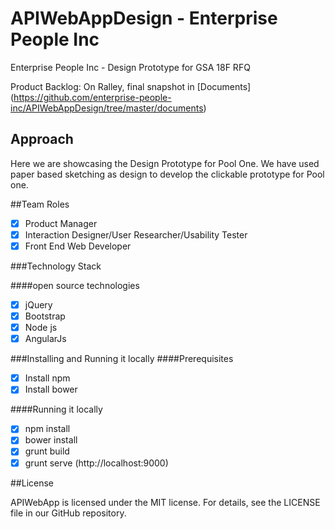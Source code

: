 # APIWebAppDesign - Enterprise People Inc
Enterprise People Inc  - Design Prototype for GSA 18F RFQ

Product Backlog: On Ralley, final snapshot in [Documents] (https://github.com/enterprise-people-inc/APIWebAppDesign/tree/master/documents)

## Approach

Here we are showcasing the Design Prototype for Pool One. We have used paper based sketching as design to develop the clickable prototype for Pool one.

##Team Roles
- [x] Product Manager
- [x] Interaction Designer/User Researcher/Usability Tester
- [x] Front End Web Developer

###Technology Stack 

####open source technologies
- [x] jQuery
- [x] Bootstrap
- [x] Node js
- [x] AngularJs

###Installing and Running it locally
####Prerequisites
- [x] Install npm
- [x] Install bower

####Running it locally
- [x] npm install
- [x] bower install
- [x] grunt build
- [x] grunt serve (http://localhost:9000)

##License

APIWebApp is licensed under the MIT license. For details, see the LICENSE file in our GitHub repository.

